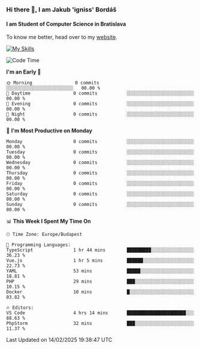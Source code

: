 ### Hi there 👋, I am Jakub 'igniss' Bordáš

#### I am Student of Computer Science in Bratislava
To know me better, head over to my [website](https://bordas.sk).

[![My Skills](https://skillicons.dev/icons?i=js,typescript,html,css,figma,svelte,vue,next,postgresql,nest,express,nodejs)](https://bordas.sk)


<!--START_SECTION:waka-->
![Code Time](http://img.shields.io/badge/Code%20Time-1%2C685%20hrs%2032%20mins-blue)

**I'm an Early 🐤** 

```text
🌞 Morning                0 commits           ░░░░░░░░░░░░░░░░░░░░░░░░░   00.00 % 
🌆 Daytime                0 commits           ░░░░░░░░░░░░░░░░░░░░░░░░░   00.00 % 
🌃 Evening                0 commits           ░░░░░░░░░░░░░░░░░░░░░░░░░   00.00 % 
🌙 Night                  0 commits           ░░░░░░░░░░░░░░░░░░░░░░░░░   00.00 % 
```
📅 **I'm Most Productive on Monday** 

```text
Monday                   0 commits           ░░░░░░░░░░░░░░░░░░░░░░░░░   00.00 % 
Tuesday                  0 commits           ░░░░░░░░░░░░░░░░░░░░░░░░░   00.00 % 
Wednesday                0 commits           ░░░░░░░░░░░░░░░░░░░░░░░░░   00.00 % 
Thursday                 0 commits           ░░░░░░░░░░░░░░░░░░░░░░░░░   00.00 % 
Friday                   0 commits           ░░░░░░░░░░░░░░░░░░░░░░░░░   00.00 % 
Saturday                 0 commits           ░░░░░░░░░░░░░░░░░░░░░░░░░   00.00 % 
Sunday                   0 commits           ░░░░░░░░░░░░░░░░░░░░░░░░░   00.00 % 
```


📊 **This Week I Spent My Time On** 

```text
🕑︎ Time Zone: Europe/Budapest

💬 Programming Languages: 
TypeScript               1 hr 44 mins        █████████░░░░░░░░░░░░░░░░   36.23 % 
Vue.js                   1 hr 5 mins         ██████░░░░░░░░░░░░░░░░░░░   22.73 % 
YAML                     53 mins             █████░░░░░░░░░░░░░░░░░░░░   18.81 % 
PHP                      29 mins             ███░░░░░░░░░░░░░░░░░░░░░░   10.15 % 
Docker                   10 mins             █░░░░░░░░░░░░░░░░░░░░░░░░   03.82 % 

🔥 Editors: 
VS Code                  4 hrs 14 mins       ██████████████████████░░░   88.63 % 
PhpStorm                 32 mins             ███░░░░░░░░░░░░░░░░░░░░░░   11.37 % 
```


 Last Updated on 14/02/2025 19:38:47 UTC
<!--END_SECTION:waka-->
